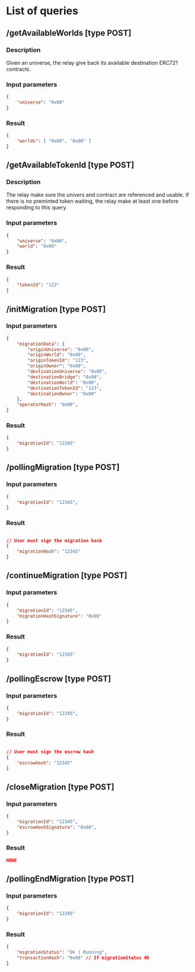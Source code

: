 # List of queries

## /getAvailableWorlds [type POST]

### Description

Given an universe, the relay give back its available destination ERC721 contracts.

### Input parameters

```json
{
    "universe": "0x00"
}
```

### Result

```json
{
    "worlds": [ "0x00", "0x00" ]
}
```

## /getAvailableTokenId [type POST]

### Description

The relay make sure the univers and contract are referenced and usable. If there is no preminted token waiting, the relay make at least one before responding to this query.

### Input parameters

```json
{
    "universe": "0x00",
    "world": "0x00"
}
```

### Result

```json
{
    "tokenId": "123"
}
```


## /initMigration [type POST]

### Input parameters

```json
{
    "migrationData": {
        "originUniverse": "0x00",
        "originWorld": "0x00",
        "originTokenId": "123",
        "originOwner": "0x00",
        "destinationUniverse": "0x00",
        "destinationBridge": "0x00",
        "destinationWorld": "0x00",
        "destinationTokenId": "123",
        "destinationOwner": "0x00"
    },
    "operatorHash": "0x00",
}
```

### Result

```json
{
    "migrationId": "12345"
}
```

## /pollingMigration [type POST]

### Input parameters

```json
{
    "migrationId": "12345",
}
```

### Result

```json

// User must sign the migration hash
{
    "migrationHash": "12345"
}

```

## /continueMigration [type POST]

### Input parameters

```json
{
    "migrationId": "12345",
    "migrationHashSignature": "0x00"
}
```

### Result

```json
{
    "migrationId": "12345"
}
```


## /pollingEscrow [type POST]

### Input parameters

```json
{
    "migrationId": "12345",
}
```

### Result

```json

// User must sign the escrow hash
{
    "escrowHash": "12345"
}

```


## /closeMigration [type POST]

### Input parameters

```json
{
    "migrationId": "12345",
    "escrowHashSignature": "0x00",
}
```

### Result

```json
NONE
```

## /pollingEndMigration [type POST]

### Input parameters

```json
{
    "migrationId": "12345"
}
```

### Result

```json
{
    "migrationStatus": "Ok | Running",
    "transactionHash": "0x00" // If migrationStatus Ok
}
```
